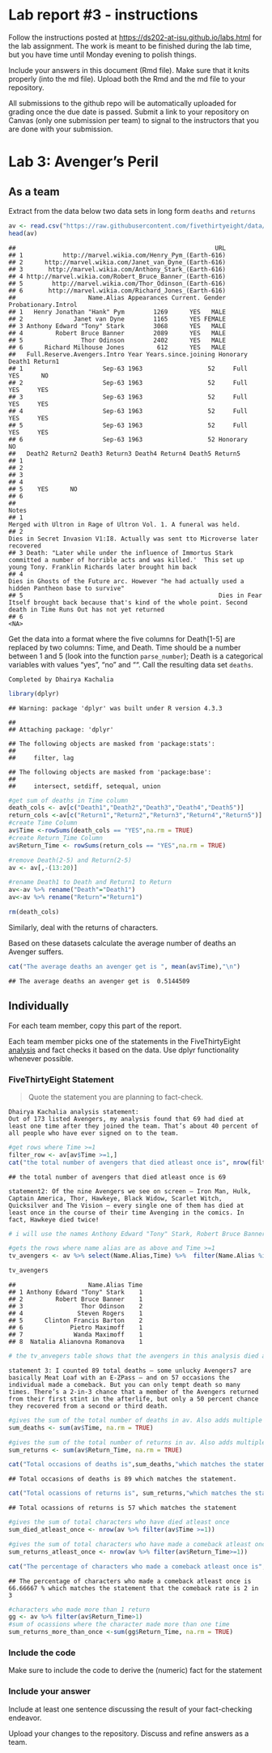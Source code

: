 
<!-- README.md is generated from README.Rmd. Please edit the README.Rmd file -->

# Lab report \#3 - instructions

Follow the instructions posted at
<https://ds202-at-isu.github.io/labs.html> for the lab assignment. The
work is meant to be finished during the lab time, but you have time
until Monday evening to polish things.

Include your answers in this document (Rmd file). Make sure that it
knits properly (into the md file). Upload both the Rmd and the md file
to your repository.

All submissions to the github repo will be automatically uploaded for
grading once the due date is passed. Submit a link to your repository on
Canvas (only one submission per team) to signal to the instructors that
you are done with your submission.

# Lab 3: Avenger’s Peril

## As a team

Extract from the data below two data sets in long form `deaths` and
`returns`

``` r
av <- read.csv("https://raw.githubusercontent.com/fivethirtyeight/data/master/avengers/avengers.csv", stringsAsFactors = FALSE)
head(av)
```

    ##                                                       URL
    ## 1           http://marvel.wikia.com/Henry_Pym_(Earth-616)
    ## 2      http://marvel.wikia.com/Janet_van_Dyne_(Earth-616)
    ## 3       http://marvel.wikia.com/Anthony_Stark_(Earth-616)
    ## 4 http://marvel.wikia.com/Robert_Bruce_Banner_(Earth-616)
    ## 5        http://marvel.wikia.com/Thor_Odinson_(Earth-616)
    ## 6       http://marvel.wikia.com/Richard_Jones_(Earth-616)
    ##                    Name.Alias Appearances Current. Gender Probationary.Introl
    ## 1   Henry Jonathan "Hank" Pym        1269      YES   MALE                    
    ## 2              Janet van Dyne        1165      YES FEMALE                    
    ## 3 Anthony Edward "Tony" Stark        3068      YES   MALE                    
    ## 4         Robert Bruce Banner        2089      YES   MALE                    
    ## 5                Thor Odinson        2402      YES   MALE                    
    ## 6      Richard Milhouse Jones         612      YES   MALE                    
    ##   Full.Reserve.Avengers.Intro Year Years.since.joining Honorary Death1 Return1
    ## 1                      Sep-63 1963                  52     Full    YES      NO
    ## 2                      Sep-63 1963                  52     Full    YES     YES
    ## 3                      Sep-63 1963                  52     Full    YES     YES
    ## 4                      Sep-63 1963                  52     Full    YES     YES
    ## 5                      Sep-63 1963                  52     Full    YES     YES
    ## 6                      Sep-63 1963                  52 Honorary     NO        
    ##   Death2 Return2 Death3 Return3 Death4 Return4 Death5 Return5
    ## 1                                                            
    ## 2                                                            
    ## 3                                                            
    ## 4                                                            
    ## 5    YES      NO                                             
    ## 6                                                            
    ##                                                                                                                                                                              Notes
    ## 1                                                                                                                Merged with Ultron in Rage of Ultron Vol. 1. A funeral was held. 
    ## 2                                                                                                  Dies in Secret Invasion V1:I8. Actually was sent tto Microverse later recovered
    ## 3 Death: "Later while under the influence of Immortus Stark committed a number of horrible acts and was killed.'  This set up young Tony. Franklin Richards later brought him back
    ## 4                                                                               Dies in Ghosts of the Future arc. However "he had actually used a hidden Pantheon base to survive"
    ## 5                                                      Dies in Fear Itself brought back because that's kind of the whole point. Second death in Time Runs Out has not yet returned
    ## 6                                                                                                                                                                             <NA>

Get the data into a format where the five columns for Death\[1-5\] are
replaced by two columns: Time, and Death. Time should be a number
between 1 and 5 (look into the function `parse_number`); Death is a
categorical variables with values “yes”, “no” and ““. Call the resulting
data set `deaths`.

    Completed by Dhairya Kachalia

``` r
library(dplyr)
```

    ## Warning: package 'dplyr' was built under R version 4.3.3

    ## 
    ## Attaching package: 'dplyr'

    ## The following objects are masked from 'package:stats':
    ## 
    ##     filter, lag

    ## The following objects are masked from 'package:base':
    ## 
    ##     intersect, setdiff, setequal, union

``` r
#get sum of deaths in Time column
death_cols <- av[c("Death1","Death2","Death3","Death4","Death5")]
return_cols <-av[c("Return1","Return2","Return3","Return4","Return5")]
#create Time Column
av$Time <-rowSums(death_cols == "YES",na.rm = TRUE)
#create Return_Time Column
av$Return_Time <- rowSums(return_cols == "YES",na.rm = TRUE)

#remove Death(2-5) and Return(2-5)
av <- av[,-(13:20)]

#rename Death1 to Death and Return1 to Return
av<-av %>% rename("Death"="Death1")
av<-av %>% rename("Return"="Return1")

rm(death_cols)
```

Similarly, deal with the returns of characters.

Based on these datasets calculate the average number of deaths an
Avenger suffers.

``` r
cat("The average deaths an avenger get is ", mean(av$Time),"\n")
```

    ## The average deaths an avenger get is  0.5144509

## Individually

For each team member, copy this part of the report.

Each team member picks one of the statements in the FiveThirtyEight
[analysis](https://fivethirtyeight.com/features/avengers-death-comics-age-of-ultron/)
and fact checks it based on the data. Use dplyr functionality whenever
possible.

### FiveThirtyEight Statement

> Quote the statement you are planning to fact-check.

    Dhairya Kachalia analysis statement:
    Out of 173 listed Avengers, my analysis found that 69 had died at least one time after they joined the team. That’s about 40 percent of all people who have ever signed on to the team. 

``` r
#get rows where Time >=1
filter_row <- av[av$Time >=1,]
cat("the total number of avengers that died atleast once is", nrow(filter_row), "\n")
```

    ## the total number of avengers that died atleast once is 69

    statement2: Of the nine Avengers we see on screen — Iron Man, Hulk, Captain America, Thor, Hawkeye, Black Widow, Scarlet Witch, Quicksilver and The Vision — every single one of them has died at least once in the course of their time Avenging in the comics. In fact, Hawkeye died twice!

``` r
# i will use the names Anthony Edward "Tony" Stark, Robert Bruce Banner, Thor Odinson, Steven Rogers, Pietro Maximoff, Wanda Maximoff, Natalia Alianovna Romanova, Clinton Francis Barton instead of Iron Man, Hulk, Hawkeye, etc. as these are the names in the database

#gets the rows where name alias are as above and Time >=1
tv_avengers <- av %>% select(Name.Alias,Time) %>%  filter(Name.Alias %in% c("Anthony Edward \"Tony\" Stark", "Robert Bruce Banner", "Thor Odinson", "Steven Rogers", "Pietro Maximoff", "Wanda Maximoff", "Natalia Alianovna Romanova", "Clinton Francis Barton"),av$Time >=1)

tv_avengers
```

    ##                    Name.Alias Time
    ## 1 Anthony Edward "Tony" Stark    1
    ## 2         Robert Bruce Banner    1
    ## 3                Thor Odinson    2
    ## 4               Steven Rogers    1
    ## 5      Clinton Francis Barton    2
    ## 6             Pietro Maximoff    1
    ## 7              Wanda Maximoff    1
    ## 8  Natalia Alianovna Romanova    1

``` r
# the tv_anvegers table shows that the avengers in this analysis died atleast once and Hawkeye i.e Clinton Francis Barton died twice
```

    statement 3: I counted 89 total deaths — some unlucky Avengers7 are basically Meat Loaf with an E-ZPass — and on 57 occasions the individual made a comeback. But you can only tempt death so many times. There’s a 2-in-3 chance that a member of the Avengers returned from their first stint in the afterlife, but only a 50 percent chance they recovered from a second or third death.

``` r
#gives the sum of the total number of deaths in av. Also adds multiple deaths of same character
sum_deaths <- sum(av$Time, na.rm = TRUE)

#gives the sum of the total number of returns in av. Also adds multiple deaths of same character
sum_returns <- sum(av$Return_Time, na.rm = TRUE)

cat("Total occasions of deaths is",sum_deaths,"which matches the statement.\n")
```

    ## Total occasions of deaths is 89 which matches the statement.

``` r
cat("Total ocassions of returns is", sum_returns,"which matches the statement\n")
```

    ## Total ocassions of returns is 57 which matches the statement

``` r
#gives the sum of total characters who have died atleast once
sum_died_atleast_once <- nrow(av %>% filter(av$Time >=1))

#gives the sum of total characters who have made a comeback atleast once
sum_returns_atleast_once <- nrow(av %>% filter(av$Return_Time>=1))

cat("The percentage of characters who made a comeback atleast once is",(sum_returns_atleast_once/sum_died_atleast_once)*100,"% which matches the statement that the comeback rate is 2 in 3 \n")
```

    ## The percentage of characters who made a comeback atleast once is 66.66667 % which matches the statement that the comeback rate is 2 in 3

``` r
#characters who made more than 1 return
gg <- av %>% filter(av$Return_Time>1)
#sum of ocassions where the character made more than one time
sum_returns_more_than_once <-sum(gg$Return_Time, na.rm = TRUE)
```

### Include the code

Make sure to include the code to derive the (numeric) fact for the
statement

### Include your answer

Include at least one sentence discussing the result of your
fact-checking endeavor.

Upload your changes to the repository. Discuss and refine answers as a
team.

